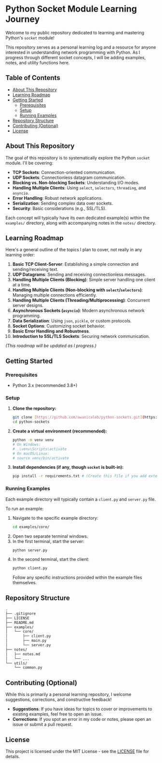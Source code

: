 # Python Socket Module Learning Journey

Welcome to my public repository dedicated to learning and mastering Python's `socket` module!

This repository serves as a personal learning log and a resource for anyone interested in understanding network programming with Python. As I progress through different socket concepts, I will be adding examples, notes, and utility functions here.

## Table of Contents

* [About This Repository](#about-this-repository)
* [Learning Roadmap](#learning-roadmap)
* [Getting Started](#getting-started)
    * [Prerequisites](#prerequisites)
    * [Setup](#setup)
    * [Running Examples](#running-examples)
* [Repository Structure](#repository-structure)
* [Contributing (Optional)](#contributing-optional)
* [License](#license)

## About This Repository

The goal of this repository is to systematically explore the Python `socket` module. I'll be covering:

* **TCP Sockets**: Connection-oriented communication.
* **UDP Sockets**: Connectionless datagram communication.
* **Blocking vs. Non-blocking Sockets**: Understanding I/O modes.
* **Handling Multiple Clients**: Using `select`, `selectors`, `threading`, and `asyncio`.
* **Error Handling**: Robust network applications.
* **Serialization**: Sending complex data over sockets.
* **Security**: Basic considerations (e.g., SSL/TLS).

Each concept will typically have its own dedicated example(s) within the `examples/` directory, along with accompanying notes in the `notes/` directory.

## Learning Roadmap

Here's a general outline of the topics I plan to cover, not really in any learning order:

1.  **Basic TCP Client-Server**: Establishing a simple connection and sending/receiving text.
2.  **UDP Datagrams**: Sending and receiving connectionless messages.
3.  **Handling Multiple Clients (Blocking)**: Simple server handling one client at a time.
4.  **Handling Multiple Clients (Non-blocking with `select`/`selectors`)**: Managing multiple connections efficiently.
5.  **Handling Multiple Clients (Threading/Multiprocessing)**: Concurrent server designs.
6.  **Asynchronous Sockets (`asyncio`)**: Modern asynchronous network programming.
7.  **Data Serialization**: Using `json`, `pickle`, or custom protocols.
8.  **Socket Options**: Customizing socket behavior.
9.  **Basic Error Handling and Robustness**.
10. **Introduction to SSL/TLS Sockets**: Securing network communication.

*(This roadmap will be updated as I progress.)*

## Getting Started

### Prerequisites

* Python 3.x (recommended 3.8+)

### Setup

1.  **Clone the repository:**
    ```bash
    git clone [https://github.com/awanicaleb/python-sockets.git](https://github.com/awanicaleb/python-sockets.git)
    cd python-sockets
    ```
2.  **Create a virtual environment (recommended):**
    ```bash
    python -m venv venv
    # On Windows:
    # .\venv\Scripts\activate
    # On macOS/Linux:
    # source venv/bin/activate
    ```
3.  **Install dependencies (if any, though `socket` is built-in):**
    ```bash
    pip install -r requirements.txt # (Create this file if you add external libraries later)
    ```

### Running Examples

Each example directory will typically contain a `client.py` and `server.py` file.

To run an example:

1.  Navigate to the specific example directory:
    ```bash
    cd examples/core/
    ```
2.  Open two separate terminal windows.
3.  In the first terminal, start the server:
    ```bash
    python server.py
    ```
4.  In the second terminal, start the client:
    ```bash
    python client.py
    ```
    Follow any specific instructions provided within the example files themselves.

## Repository Structure
```bash
.
├── .gitignore
├── LICENSE
├── README.md
├── examples/
│   └── core/
│       ├── client.py
│       ├── main.py
│       └── server.py
├── notes/
│   ├── notes.md
│   └── ...
└── utils/
    └── common.py
```

## Contributing (Optional)

While this is primarily a personal learning repository, I welcome suggestions, corrections, and constructive feedback!

* **Suggestions**: If you have ideas for topics to cover or improvements to existing examples, feel free to open an issue.
* **Corrections**: If you spot an error in my code or notes, please open an issue or submit a pull request.

## License

This project is licensed under the MIT License - see the [LICENSE](LICENSE) file for details.
